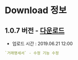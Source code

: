 # Download 정보



## 1.0.7 버전 - [다운로드](/download/DentalLab_1.0.7.zip)

* 업로드 시간 : 2019.06.21 12:00
```yml
`거래명세서` - 수정 기능 수정
```